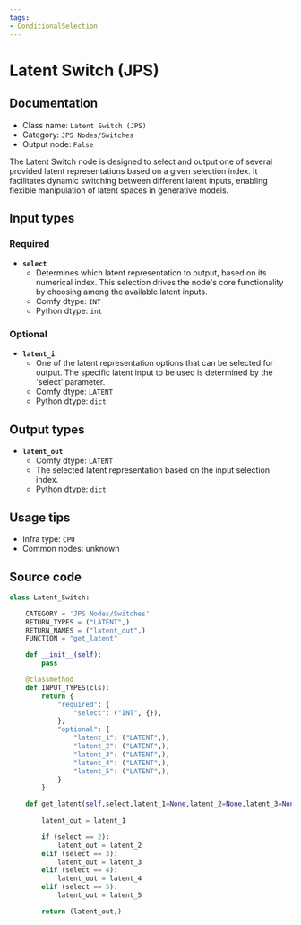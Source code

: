 ```yaml
---
tags:
- ConditionalSelection
---
```


# Latent Switch (JPS)
## Documentation
- Class name: `Latent Switch (JPS)`
- Category: `JPS Nodes/Switches`
- Output node: `False`

The Latent Switch node is designed to select and output one of several provided latent representations based on a given selection index. It facilitates dynamic switching between different latent inputs, enabling flexible manipulation of latent spaces in generative models.
## Input types
### Required
- **`select`**
    - Determines which latent representation to output, based on its numerical index. This selection drives the node's core functionality by choosing among the available latent inputs.
    - Comfy dtype: `INT`
    - Python dtype: `int`
### Optional
- **`latent_i`**
    - One of the latent representation options that can be selected for output. The specific latent input to be used is determined by the 'select' parameter.
    - Comfy dtype: `LATENT`
    - Python dtype: `dict`
## Output types
- **`latent_out`**
    - Comfy dtype: `LATENT`
    - The selected latent representation based on the input selection index.
    - Python dtype: `dict`
## Usage tips
- Infra type: `CPU`
- Common nodes: unknown


## Source code
```python
class Latent_Switch:

    CATEGORY = 'JPS Nodes/Switches'
    RETURN_TYPES = ("LATENT",)
    RETURN_NAMES = ("latent_out",)
    FUNCTION = "get_latent"

    def __init__(self):
        pass

    @classmethod
    def INPUT_TYPES(cls):
        return {
            "required": {
                "select": ("INT", {}),
            },
            "optional": {
                "latent_1": ("LATENT",),
                "latent_2": ("LATENT",),
                "latent_3": ("LATENT",),
                "latent_4": ("LATENT",),
                "latent_5": ("LATENT",),
            }
        }

    def get_latent(self,select,latent_1=None,latent_2=None,latent_3=None,latent_4=None,latent_5=None,):
        
        latent_out = latent_1

        if (select == 2):
            latent_out = latent_2
        elif (select == 3):
            latent_out = latent_3
        elif (select == 4):
            latent_out = latent_4
        elif (select == 5):
            latent_out = latent_5

        return (latent_out,)

```
